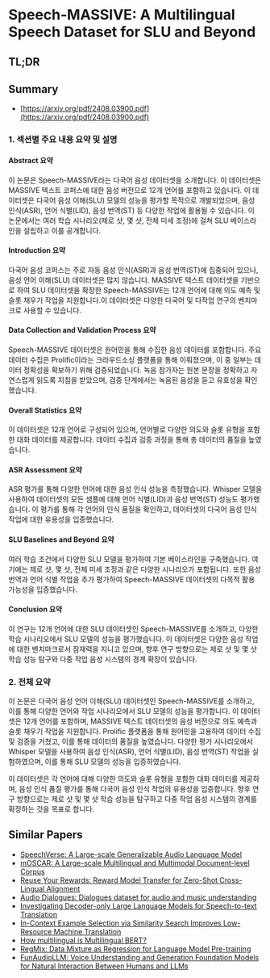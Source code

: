 # Speech-MASSIVE: A Multilingual Speech Dataset for SLU and Beyond
## TL;DR
## Summary
- [https://arxiv.org/pdf/2408.03900.pdf](https://arxiv.org/pdf/2408.03900.pdf)

### 1. 섹션별 주요 내용 요약 및 설명

#### Abstract 요약
이 논문은 Speech-MASSIVE라는 다국어 음성 데이터셋을 소개합니다. 이 데이터셋은 MASSIVE 텍스트 코퍼스에 대한 음성 버전으로 12개 언어를 포함하고 있습니다. 이 데이터셋은 다국어 음성 이해(SLU) 모델의 성능을 평가할 목적으로 개발되었으며, 음성 인식(ASR), 언어 식별(LID), 음성 번역(ST) 등 다양한 작업에 활용될 수 있습니다. 이 논문에서는 여러 학습 시나리오(제로 샷, 몇 샷, 전체 미세 조정)에 걸쳐 SLU 베이스라인을 설립하고 이를 공개합니다.

#### Introduction 요약
다국어 음성 코퍼스는 주로 자동 음성 인식(ASR)과 음성 번역(ST)에 집중되어 있으나, 음성 언어 이해(SLU) 데이터셋은 많지 않습니다. MASSIVE 텍스트 데이터셋을 기반으로 하여 SLU 데이터셋을 확장한 Speech-MASSIVE는 12개 언어에 대해 의도 예측 및 슬롯 채우기 작업을 지원합니다.이 데이터셋은 다양한 다국어 및 다작업 연구의 벤치마크로 사용할 수 있습니다.

#### Data Collection and Validation Process 요약
Speech-MASSIVE 데이터셋은 원어민을 통해 수집한 음성 데이터를 포함합니다. 주요 데이터 수집은 Prolific이라는 크라우드소싱 플랫폼을 통해 이뤄졌으며, 이 중 일부는 데이터 정확성을 확보하기 위해 검증되었습니다. 녹음 참가자는 원본 문장을 정확하고 자연스럽게 읽도록 지침을 받았으며, 검증 단계에서는 녹음된 음성을 듣고 유효성을 확인했습니다.

#### Overall Statistics 요약
이 데이터셋은 12개 언어로 구성되어 있으며, 언어별로 다양한 의도와 슬롯 유형을 포함한 대화 데이터를 제공합니다. 데이터 수집과 검증 과정을 통해 총 데이터의 품질을 높였습니다.

#### ASR Assessment 요약
ASR 평가를 통해 다양한 언어에 대한 음성 인식 성능을 측정했습니다. Whisper 모델을 사용하여 데이터셋의 모든 샘플에 대해 언어 식별(LID)과 음성 번역(ST) 성능도 평가했습니다. 이 평가를 통해 각 언어의 인식 품질을 확인하고, 데이터셋의 다국어 음성 인식 작업에 대한 유용성을 입증했습니다.

#### SLU Baselines and Beyond 요약
여러 학습 조건에서 다양한 SLU 모델을 평가하여 기본 베이스라인을 구축했습니다. 여기에는 제로 샷, 몇 샷, 전체 미세 조정과 같은 다양한 시나리오가 포함됩니다. 또한 음성 번역과 언어 식별 작업을 추가 평가하여 Speech-MASSIVE 데이터셋의 다목적 활용 가능성을 입증했습니다.

#### Conclusion 요약
이 연구는 12개 언어에 대한 SLU 데이터셋인 Speech-MASSIVE를 소개하고, 다양한 학습 시나리오에서 SLU 모델의 성능을 평가했습니다. 이 데이터셋은 다양한 음성 작업에 대한 벤치마크로서 잠재력을 지니고 있으며, 향후 연구 방향으로는 제로 샷 및 몇 샷 학습 성능 탐구와 다중 작업 음성 시스템의 경계 확장이 있습니다.

### 2. 전체 요약
이 논문은 다국어 음성 언어 이해(SLU) 데이터셋인 Speech-MASSIVE를 소개하고, 이를 통해 다양한 언어와 작업 시나리오에서 SLU 모델의 성능을 평가합니다. 이 데이터셋은 12개 언어를 포함하며, MASSIVE 텍스트 데이터셋의 음성 버전으로 의도 예측과 슬롯 채우기 작업을 지원합니다. Prolific 플랫폼을 통해 원어민을 고용하여 데이터 수집 및 검증을 거쳤고, 이를 통해 데이터의 품질을 높였습니다. 다양한 평가 시나리오에서 Whisper 모델을 사용하여 음성 인식(ASR), 언어 식별(LID), 음성 번역(ST) 작업을 실험하였으며, 이를 통해 SLU 모델의 성능을 입증하였습니다.

이 데이터셋은 각 언어에 대해 다양한 의도와 슬롯 유형을 포함한 대화 데이터를 제공하며, 음성 인식 품질 평가를 통해 다국어 음성 인식 작업의 유용성을 입증합니다. 향후 연구 방향으로는 제로 샷 및 몇 샷 학습 성능을 탐구하고 다중 작업 음성 시스템의 경계를 확장하는 것을 목표로 합니다.

## Similar Papers
- [SpeechVerse: A Large-scale Generalizable Audio Language Model](2405.08295.md)
- [mOSCAR: A Large-scale Multilingual and Multimodal Document-level Corpus](2406.08707.md)
- [Reuse Your Rewards: Reward Model Transfer for Zero-Shot Cross-Lingual Alignment](2404.12318.md)
- [Audio Dialogues: Dialogues dataset for audio and music understanding](2404.07616.md)
- [Investigating Decoder-only Large Language Models for Speech-to-text Translation](2407.03169.md)
- [In-Context Example Selection via Similarity Search Improves Low-Resource Machine Translation](2408.00397.md)
- [How multilingual is Multilingual BERT?](1906.01502.md)
- [RegMix: Data Mixture as Regression for Language Model Pre-training](2407.01492.md)
- [FunAudioLLM: Voice Understanding and Generation Foundation Models for Natural Interaction Between Humans and LLMs](2407.04051.md)
